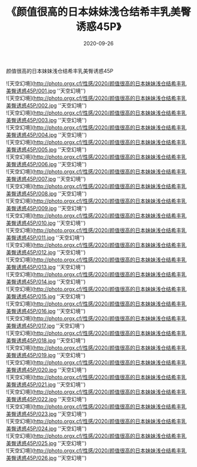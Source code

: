 ﻿---
layout: post
title:  《颜值很高的日本妹妹浅仓结希丰乳美臀诱惑45P》
date:   2020-09-26
image: http://photo.orgx.cf/性感/2020/颜值很高的日本妹妹浅仓结希丰乳美臀诱惑45P/000.jpg
categories: [美女, 性感, 泳衣]
---

颜值很高的日本妹妹浅仓结希丰乳美臀诱惑45P



![天空幻境](http://photo.orgx.cf/性感/2020/颜值很高的日本妹妹浅仓结希丰乳美臀诱惑45P/001.jpg ''天空幻境'') <br>
![天空幻境](http://photo.orgx.cf/性感/2020/颜值很高的日本妹妹浅仓结希丰乳美臀诱惑45P/002.jpg ''天空幻境'') <br>
![天空幻境](http://photo.orgx.cf/性感/2020/颜值很高的日本妹妹浅仓结希丰乳美臀诱惑45P/003.jpg ''天空幻境'') <br>
![天空幻境](http://photo.orgx.cf/性感/2020/颜值很高的日本妹妹浅仓结希丰乳美臀诱惑45P/004.jpg ''天空幻境'') <br>
![天空幻境](http://photo.orgx.cf/性感/2020/颜值很高的日本妹妹浅仓结希丰乳美臀诱惑45P/005.jpg ''天空幻境'') <br>
![天空幻境](http://photo.orgx.cf/性感/2020/颜值很高的日本妹妹浅仓结希丰乳美臀诱惑45P/006.jpg ''天空幻境'') <br>
![天空幻境](http://photo.orgx.cf/性感/2020/颜值很高的日本妹妹浅仓结希丰乳美臀诱惑45P/007.jpg ''天空幻境'') <br>
![天空幻境](http://photo.orgx.cf/性感/2020/颜值很高的日本妹妹浅仓结希丰乳美臀诱惑45P/008.jpg ''天空幻境'') <br>
![天空幻境](http://photo.orgx.cf/性感/2020/颜值很高的日本妹妹浅仓结希丰乳美臀诱惑45P/009.jpg ''天空幻境'') <br>
![天空幻境](http://photo.orgx.cf/性感/2020/颜值很高的日本妹妹浅仓结希丰乳美臀诱惑45P/010.jpg ''天空幻境'') <br>
![天空幻境](http://photo.orgx.cf/性感/2020/颜值很高的日本妹妹浅仓结希丰乳美臀诱惑45P/011.jpg ''天空幻境'') <br>
![天空幻境](http://photo.orgx.cf/性感/2020/颜值很高的日本妹妹浅仓结希丰乳美臀诱惑45P/012.jpg ''天空幻境'') <br>
![天空幻境](http://photo.orgx.cf/性感/2020/颜值很高的日本妹妹浅仓结希丰乳美臀诱惑45P/013.jpg ''天空幻境'') <br>
![天空幻境](http://photo.orgx.cf/性感/2020/颜值很高的日本妹妹浅仓结希丰乳美臀诱惑45P/014.jpg ''天空幻境'') <br>
![天空幻境](http://photo.orgx.cf/性感/2020/颜值很高的日本妹妹浅仓结希丰乳美臀诱惑45P/015.jpg ''天空幻境'') <br>
![天空幻境](http://photo.orgx.cf/性感/2020/颜值很高的日本妹妹浅仓结希丰乳美臀诱惑45P/016.jpg ''天空幻境'') <br>
![天空幻境](http://photo.orgx.cf/性感/2020/颜值很高的日本妹妹浅仓结希丰乳美臀诱惑45P/017.jpg ''天空幻境'') <br>
![天空幻境](http://photo.orgx.cf/性感/2020/颜值很高的日本妹妹浅仓结希丰乳美臀诱惑45P/018.jpg ''天空幻境'') <br>
![天空幻境](http://photo.orgx.cf/性感/2020/颜值很高的日本妹妹浅仓结希丰乳美臀诱惑45P/019.jpg ''天空幻境'') <br>
![天空幻境](http://photo.orgx.cf/性感/2020/颜值很高的日本妹妹浅仓结希丰乳美臀诱惑45P/020.jpg ''天空幻境'') <br>
![天空幻境](http://photo.orgx.cf/性感/2020/颜值很高的日本妹妹浅仓结希丰乳美臀诱惑45P/021.jpg ''天空幻境'') <br>
![天空幻境](http://photo.orgx.cf/性感/2020/颜值很高的日本妹妹浅仓结希丰乳美臀诱惑45P/022.jpg ''天空幻境'') <br>
![天空幻境](http://photo.orgx.cf/性感/2020/颜值很高的日本妹妹浅仓结希丰乳美臀诱惑45P/023.jpg ''天空幻境'') <br>
![天空幻境](http://photo.orgx.cf/性感/2020/颜值很高的日本妹妹浅仓结希丰乳美臀诱惑45P/024.jpg ''天空幻境'') <br>
![天空幻境](http://photo.orgx.cf/性感/2020/颜值很高的日本妹妹浅仓结希丰乳美臀诱惑45P/025.jpg ''天空幻境'') <br>
![天空幻境](http://photo.orgx.cf/性感/2020/颜值很高的日本妹妹浅仓结希丰乳美臀诱惑45P/026.jpg ''天空幻境'') <br>